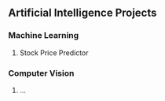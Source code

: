 ## Artificial Intelligence Projects

### Machine Learning

1. Stock Price Predictor


### Computer Vision

1. ...
